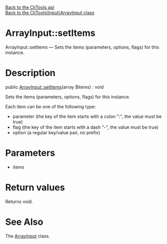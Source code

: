 [Back to the CliTools api](https://github.com/lingtalfi/CliTools/blob/master/doc/api/CliTools.md)<br>
[Back to the CliTools\Input\ArrayInput class](https://github.com/lingtalfi/CliTools/blob/master/doc/api/CliTools/Input/ArrayInput.md)


ArrayInput::setItems
================



ArrayInput::setItems — Sets the items (parameters, options, flags) for this instance.




Description
================


public [ArrayInput::setItems](https://github.com/lingtalfi/CliTools/blob/master/doc/api/CliTools/Input/ArrayInput/setItems.md)(array $items) : void




Sets the items (parameters, options, flags) for this instance.

Each item can be one of the following type:

- parameter (the key of the item starts with a colon ":", the value must be true)
- flag (the key of the item starts with a dash "-", the value must be true)
- option (a regular key/value pair, no prefix)




Parameters
================


- items

    


Return values
================

Returns void.







See Also
================

The [ArrayInput](https://github.com/lingtalfi/CliTools/blob/master/doc/api/CliTools/Input/ArrayInput.md) class.
